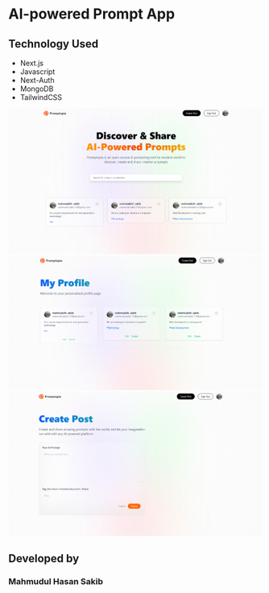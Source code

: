 # AI-powered Prompt App

## Technology Used

- Next.js
- Javascript
- Next-Auth
- MongoDB
- TailwindCSS

![A ScreenShot of Home](/assets/Home.png)
![A ScreenShot of Home](/assets/Profile.png)
![A ScreenShot of Home](/assets/Create.png)

## Developed by

### Mahmudul Hasan Sakib
